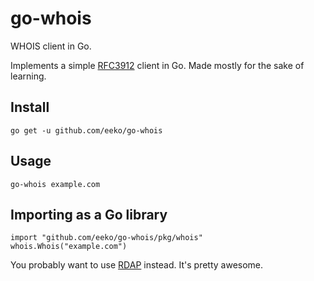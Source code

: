 # go-whois

WHOIS client in Go.

Implements a simple [RFC3912](https://tools.ietf.org/html/rfc3912) client in Go. Made mostly for the sake of learning.

## Install

`go get -u github.com/eeko/go-whois`

## Usage

`go-whois example.com`

## Importing as a Go library

```
import "github.com/eeko/go-whois/pkg/whois"
whois.Whois("example.com")
```

You probably want to use [RDAP](https://github.com/openrdap/rdap) instead. It's pretty awesome.